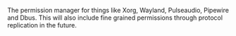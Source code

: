 The permission manager for things like Xorg, Wayland, Pulseaudio, Pipewire and Dbus. This will also include fine grained permissions through protocol replication in the future.
